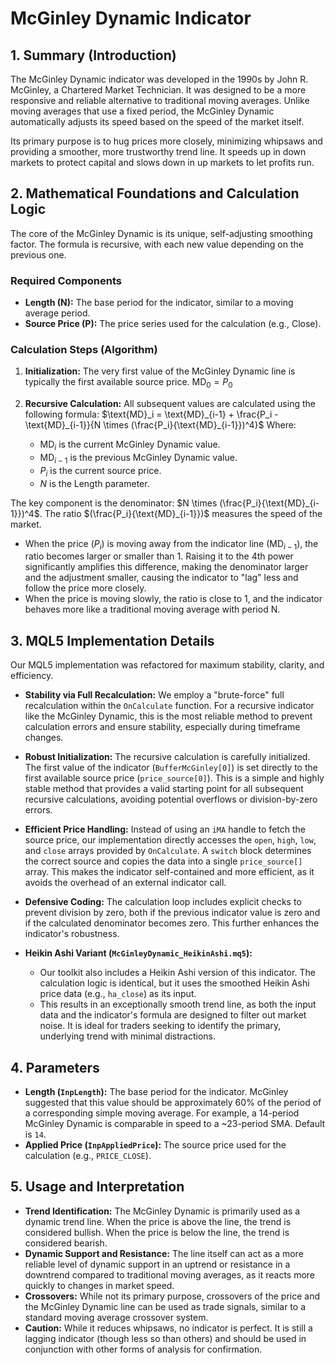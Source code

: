 # McGinley Dynamic Indicator

## 1. Summary (Introduction)

The McGinley Dynamic indicator was developed in the 1990s by John R. McGinley, a Chartered Market Technician. It was designed to be a more responsive and reliable alternative to traditional moving averages. Unlike moving averages that use a fixed period, the McGinley Dynamic automatically adjusts its speed based on the speed of the market itself.

Its primary purpose is to hug prices more closely, minimizing whipsaws and providing a smoother, more trustworthy trend line. It speeds up in down markets to protect capital and slows down in up markets to let profits run.

## 2. Mathematical Foundations and Calculation Logic

The core of the McGinley Dynamic is its unique, self-adjusting smoothing factor. The formula is recursive, with each new value depending on the previous one.

### Required Components

- **Length (N):** The base period for the indicator, similar to a moving average period.
- **Source Price (P):** The price series used for the calculation (e.g., Close).

### Calculation Steps (Algorithm)

1. **Initialization:** The very first value of the McGinley Dynamic line is typically the first available source price.
   $\text{MD}_0 = P_0$

2. **Recursive Calculation:** All subsequent values are calculated using the following formula:
   $\text{MD}_i = \text{MD}_{i-1} + \frac{P_i - \text{MD}_{i-1}}{N \times (\frac{P_i}{\text{MD}_{i-1}})^4}$
   Where:
   - $\text{MD}_i$ is the current McGinley Dynamic value.
   - $\text{MD}_{i-1}$ is the previous McGinley Dynamic value.
   - $P_i$ is the current source price.
   - $N$ is the Length parameter.

The key component is the denominator: $N \times (\frac{P_i}{\text{MD}_{i-1}})^4$. The ratio $(\frac{P_i}{\text{MD}_{i-1}})$ measures the speed of the market.

- When the price ($P_i$) is moving away from the indicator line ($\text{MD}_{i-1}$), the ratio becomes larger or smaller than 1. Raising it to the 4th power significantly amplifies this difference, making the denominator larger and the adjustment smaller, causing the indicator to "lag" less and follow the price more closely.
- When the price is moving slowly, the ratio is close to 1, and the indicator behaves more like a traditional moving average with period N.

## 3. MQL5 Implementation Details

Our MQL5 implementation was refactored for maximum stability, clarity, and efficiency.

- **Stability via Full Recalculation:** We employ a "brute-force" full recalculation within the `OnCalculate` function. For a recursive indicator like the McGinley Dynamic, this is the most reliable method to prevent calculation errors and ensure stability, especially during timeframe changes.

- **Robust Initialization:** The recursive calculation is carefully initialized. The first value of the indicator (`BufferMcGinley[0]`) is set directly to the first available source price (`price_source[0]`). This is a simple and highly stable method that provides a valid starting point for all subsequent recursive calculations, avoiding potential overflows or division-by-zero errors.

- **Efficient Price Handling:** Instead of using an `iMA` handle to fetch the source price, our implementation directly accesses the `open`, `high`, `low`, and `close` arrays provided by `OnCalculate`. A `switch` block determines the correct source and copies the data into a single `price_source[]` array. This makes the indicator self-contained and more efficient, as it avoids the overhead of an external indicator call.

- **Defensive Coding:** The calculation loop includes explicit checks to prevent division by zero, both if the previous indicator value is zero and if the calculated denominator becomes zero. This further enhances the indicator's robustness.

- **Heikin Ashi Variant (`McGinleyDynamic_HeikinAshi.mq5`):**
  - Our toolkit also includes a Heikin Ashi version of this indicator. The calculation logic is identical, but it uses the smoothed Heikin Ashi price data (e.g., `ha_close`) as its input.
  - This results in an exceptionally smooth trend line, as both the input data and the indicator's formula are designed to filter out market noise. It is ideal for traders seeking to identify the primary, underlying trend with minimal distractions.

## 4. Parameters

- **Length (`InpLength`):** The base period for the indicator. McGinley suggested that this value should be approximately 60% of the period of a corresponding simple moving average. For example, a 14-period McGinley Dynamic is comparable in speed to a ~23-period SMA. Default is `14`.
- **Applied Price (`InpAppliedPrice`):** The source price used for the calculation (e.g., `PRICE_CLOSE`).

## 5. Usage and Interpretation

- **Trend Identification:** The McGinley Dynamic is primarily used as a dynamic trend line. When the price is above the line, the trend is considered bullish. When the price is below the line, the trend is considered bearish.
- **Dynamic Support and Resistance:** The line itself can act as a more reliable level of dynamic support in an uptrend or resistance in a downtrend compared to traditional moving averages, as it reacts more quickly to changes in market speed.
- **Crossovers:** While not its primary purpose, crossovers of the price and the McGinley Dynamic line can be used as trade signals, similar to a standard moving average crossover system.
- **Caution:** While it reduces whipsaws, no indicator is perfect. It is still a lagging indicator (though less so than others) and should be used in conjunction with other forms of analysis for confirmation.
